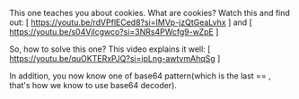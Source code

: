 This one teaches you about cookies. What are cookies? Watch this and find out: [ https://youtu.be/rdVPflECed8?si=IMVp-jzQtGeaLvhx ] and
[ https://youtu.be/s04Vjlcgwco?si=3NRs4PWcfg9-wZpE ]

So, how to solve this one? This video explains it well: [ https://youtu.be/quOKTERxPJQ?si=ipLng-awtvmAhqSg ]

In addition, you now know one of base64 pattern(which is the last == , that's how we know to use base64 decoder). 
